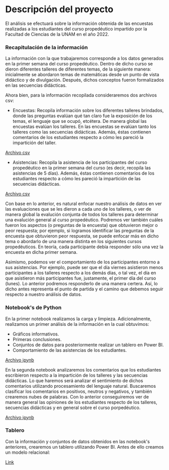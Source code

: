 # Descripción del proyecto

El análisis se efectuará sobre la información obtenida de las encuestas realizadas a los estudiantes del curso propedéutico impartido por la Facultad de Ciencias de la UNAM en el año 2022. 

### Recapitulación de la información

La información con la que trabajaremos corresponde a los datos generados en la primer semana del curso propedéutico.
Dentro de dicho curso se dieron diferentes talleres de diferentes temas, de la siguiente manera: inicialmente se abordaron
temas de matemáticas desde un punto de vista didáctico y de divulgación. Después, dichos conceptos
fueron formalizados en las secuencias didácticas.

Ahora bien, para la información recopilada consideraremos dos archivos csv:

* Encuestas: Recopila información sobre los diferentes talleres brindados, donde las preguntas evalúan qué tan claro fue la exposición de los temas, el lenguaje que se ocupó, etcétera. De manera global las encuestas evalúan los talleres. En las encuestas se evalúan tanto los talleres como las secuencias didácticas. Además, éstas contienen comentarios de los estudiantes respecto a cómo les pareció la impartición del taller.

[Archivo csv](Datasets/Encuentas.csv)

* Asistencias: Recopila la asistencia de los participantes del curso propedéutico en la primer semana del curso (es decir, recopila las asistencias de 5 días). Además, éstas contienen comentarios de los estudiantes respecto a cómo les pareció la impartición de las secuencias didácticas.

[Archivo csv](Datasets/Asistencias.csv)

Con base en lo anterior, es natural enfocar nuestro análisis de datos en ver las evaluaciones que se les dieron a cada uno de los talleres, o ver de manera global la evalución conjunta de todos los talleres para determinar una evalución general al curso propedéutico. Podremos ver también cuáles fueron los aspectos (o preguntas de la encuesta) que obtuvieron mejor o peor respuesta; por ejemplo, si logramos identificar las preguntas de la encuesta que obtuvieron peor respuesta, se puede enfocar más en dicho tema o abordarlo de una manera distinta en los siguientes cursos propedéuticos. En teoría, cada participante debía responder sólo una vez la encuesta en dicha primer semana.

Asimismo, podemos ver el comportamiento de los participantes entorno a sus asistencias. Por ejemplo, puede ser que el día viernes asistieron menos participantes a los talleres respecto a los demás días, o tal vez, el día en que asistieron más participantes fue, justamente, el primer día del curso (lunes). Lo anterior podremos responderlo de una manera certera. Así, lo dicho antes representa el punto de partida y el camino que debemos seguir respecto a nuestro análisis de datos.

### Notebook's de Python

En la primer notebook realizamos la carga y limpieza. Adicionalmente, realizamos un primer análisis de la información en la cual obtuvimos:

* Gráficos informativos.
* Primeras conclusiones.
* Conjuntos de datos para posteriormente realizar un tablero en Power BI.
* Comportamiento de las asistencias de los estudiantes.

[Archivo ipynb](analisis_datos_notebook.ipynb)

En la segunda notebook analizaremos los comentarios que los estudiantes escribieron respecto a la impartición de los talleres y las secuencias didácticas. Lo que haremos será analizar el sentimiento de dichos comentarios utilizando procesamiento del lenguaje natural. Buscaremos clasificar los comentarios en positivos, neutros y negativos, y también crearemos nubes de palabras. Con lo anterior conseguiremos ver de manera general las opiniones de los estudiantes respecto de los talleres, secuencias didácticas y en general sobre el curso porpedéutico.

[Archivo ipynb](analisis_datos_notebook_2.ipynb)

### Tablero 

Con la información y conjuntos de datos obtenidos en las notebook's anteriores, crearemos un tablero utilizando Power BI. Antes de ello creamos un modelo relacional:

[Link](TableroPowerBI/DiagramaRelacional.html)


